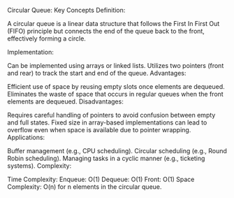 Circular Queue: Key Concepts
Definition:

A circular queue is a linear data structure that follows the First In First Out (FIFO) principle but connects the end of the queue back to the front, effectively forming a circle.

Implementation:

Can be implemented using arrays or linked lists.
Utilizes two pointers (front and rear) to track the start and end of the queue.
Advantages:

Efficient use of space by reusing empty slots once elements are dequeued.
Eliminates the waste of space that occurs in regular queues when the front elements are dequeued.
Disadvantages:

Requires careful handling of pointers to avoid confusion between empty and full states.
Fixed size in array-based implementations can lead to overflow even when space is available due to pointer wrapping.
Applications:

Buffer management (e.g., CPU scheduling).
Circular scheduling (e.g., Round Robin scheduling).
Managing tasks in a cyclic manner (e.g., ticketing systems).
Complexity:

Time Complexity:
Enqueue: O(1)
Dequeue: O(1)
Front: O(1)
Space Complexity: O(n) for n elements in the circular queue.